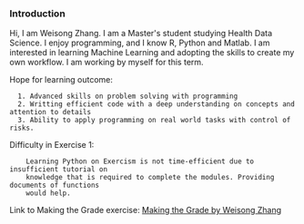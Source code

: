 ### Introduction
   Hi, I am Weisong Zhang. I am a Master's student studying Health Data Science. I enjoy programming, and I know R, Python and Matlab. I am interested in learning Machine Learning and adopting the skills to create my own workflow. I am working by myself for this term. 
  
  Hope for learning outcome: 
  
      1. Advanced skills on problem solving with programming
      2. Writting efficient code with a deep understanding on concepts and attention to details
      3. Ability to apply programming on real world tasks with control of risks.
      
  Difficulty in Exercise 1:
  
        Learning Python on Exercism is not time-efficient due to insufficient tutorial on 
        knowledge that is required to complete the modules. Providing documents of functions
        would help. 
         
  Link to Making the Grade exercise: [Making the Grade by Weisong Zhang](https://github.com/weisongzzz/datasci_223/blob/main/exercises/1-foundations/exercise.ipynb)
      
